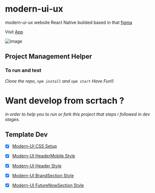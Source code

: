 # modern-ui-ux
modern-ui-ux website React Native builded based in that [figma](https://www.figma.com/file/lz9lLpFHMxHm2odnwM3R0z/gpt3?node-id=0%3A15)

Visit [App](https://modern-ui-ux.000webhostapp.com/) 

![image](https://user-images.githubusercontent.com/74227915/164719437-7c7097dd-de8f-481f-9e45-7e90e6e4c251.png)

## Project Management Helper
### To run and test 
_Clone the repo, `npm install` and `npm start` Have Fun!)_
# Want develop from scrtach ?
_in order to help you to run or fork this project that steps i followed in dev stages._
## Template Dev
- [x] [Modern-UI CSS Setup](https://github.com/openfordevs/modern-ui-ux/pull/1)
- [x] [Modern-UI HeaderMobile Style](https://github.com/openfordevs/modern-ui-ux/pull/2)
- [x] [Modern-UI Header Style](https://github.com/openfordevs/modern-ui-ux/pull/3)
- [x] [Modern-UI BrandSection Style](https://github.com/openfordevs/modern-ui-ux/pull/4)
- [x] [Modern-UI FutureNowSection Style](https://github.com/openfordevs/modern-ui-ux/pull/6) 

